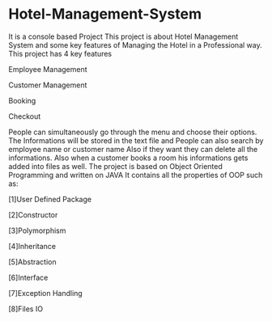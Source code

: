 # Hotel-Management-System
It is a console based Project
This project is about Hotel Management System and some key features of Managing the Hotel in a Professional way.
This project has 4 key features 

Employee Management 

Customer Management  

Booking 

Checkout

People can simultaneously go through the menu and choose their options.
The Informations will be stored in the text file and People can also search by employee name or customer name
Also if they want they can delete all the informations.
Also when a customer books a room his informations gets added into files as well.
The project is based on Object Oriented Programming and written on JAVA
It contains all the properties of OOP such as:

[1]User Defined Package

[2]Constructor

[3]Polymorphism

[4]Inheritance

[5]Abstraction

[6]Interface

[7]Exception Handling

[8]Files IO
